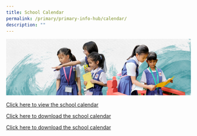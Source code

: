 ```yaml
---
title: School Calendar
permalink: /primary/primary-info-hub/calendar/
description: ""
---
```

![](/images/01%20Banner%20Photos/info-hub.jpg)

[Click here to view the school calendar](https://online.fliphtml5.com/nmauk/rowq/)

[Click here to download the school calendar](/files/InfoHub/2023%20school%20calendar.pdf)


[Click here to download the school calendar](/files/InfoHub/2023%20school%20calendar%20(apr%20to%20dec%202023).pdf)